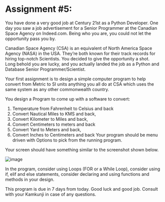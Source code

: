 # Assignment #5:
 
You have done a very good job at Century 21st as a Python Developer. One day you saw a job advertisement for a Senior Programmer at the Canadian Space Agency on Indeed.com. Being who you are, you could not let the opportunity pass you by.
 
Canadian Space Agency (CSA) is an equivalent of North America Space Agency (NASA) in the USA. They’re both known for their track records for hiring top-notch Scientists. You decided to give the opportunity a shot.
Long behold you are lucky, and you actually landed the job as a Python and Database Senior Programmer/Scientist.
 
Your first assignment is to design a simple computer program to help convert from Metric to SI units anything you all do at CSA which uses the same system as any other commonwealth country.
 
You design a Program to come up with a software to convert:
 
1)	Temperature from Fahrenheit to Celsius and back
2)	Convert Nautical Miles to KMS and back,
3)	Convert Kilometer to Miles and back,
4)	Convert Centimeters to meters and back
5)	Convert Yard to Meters and back,
6)	Convert Inches to Centimeters and back
Your program should be menu driven with Options to pick from the running program.
 
Your screen should have something similar to the screenshot shown below.

![image](https://user-images.githubusercontent.com/44478872/120902606-ef061e80-c649-11eb-8cc6-ffe6a1e2820a.png)

  
In the program, consider using Loops (FOR or a While Loop), consider using if, elif and else statements, consider declaring and using functions and methods in your design.
 
This program is due in 7 days from today. Good luck and good job. Consult with your Kamkunji in case of any questions.
 
